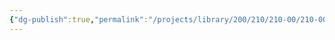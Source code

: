 ```yaml
---
{"dg-publish":true,"permalink":"/projects/library/200/210/210-00/210-00-a/","noteIcon":"0","created":"2024-01-31T10:10:26.862+09:00","updated":"2024-02-05T12:40:32.151+09:00"}
---
```


